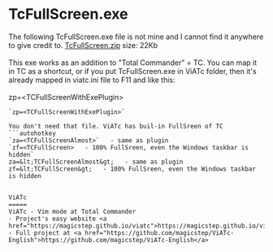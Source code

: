 TcFullScreen.exe 
=================
The following TcFullScreen.exe file is not mine and I cannot find it anywhere to give credit to.
<A href="TcFullScreen.zip" >TcFullScreen.zip</a> size: 22Kb<br>  
This exe works as an addition to "Total Commander" = TC. You can map it in TC as a shortcut, or if you put TcFullScreen.exe in ViATc folder, then it's already mapped in viatc.ini file to F11 and like this:   <br>  
zp=&lt;TCFullScreenWithExePlugin&gt;
```ahk
`zp=<TCFullScreenWithExePlugin>`

You don't need that file. ViATc has buil-in FullSreen of TC 
```autohotkey
`za=<TCFullScreenAlmost>`   - same as plugin  
`zf=<TCFullScreen>   - 100% FullSreen, even the Windows taskbar is hidden`  
za=&lt;TCFullScreenAlmost&gt;   - same as plugin  
zf=&lt;TCFullScreen&gt;   - 100% FullSreen, even the Windows taskbar is hidden  


ViATc
=====
ViATc - Vim mode at Total Commander  
- Project's easy website <a href="https://magicstep.github.io/viatc">https://magicstep.github.io/viatc</a>
- Full project at <a href="https://github.com/magicstep/ViATc-English">https://github.com/magicstep/ViATc-English</a>   

